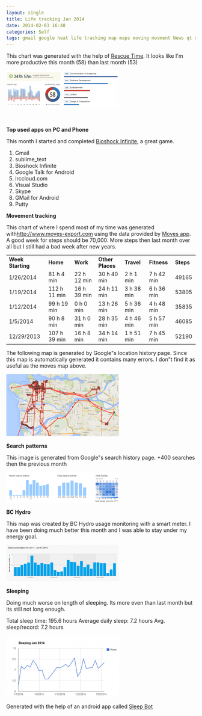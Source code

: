 ```yaml
---
layout: single
title: Life tracking Jan 2014
date: 2014-02-03 16:48
categories: Self
tags: gmail google heat life tracking map maps moving movment News qt search sleeping stats steps tracking Vancouver walking working
---
```

This chart was generated with the help of <a href="https://www.rescuetime.com/">Rescue Time</a>. It looks like I'm more productive this month (58) than last month (53)

<a href="/public/uploads/2014/02/RescueTime_jan2014.png"><img class="alignnone size-medium wp-image-3955" alt="RescueTime_jan2014" src="/public/uploads/2014/02/RescueTime_jan2014-300x100.png" width="300" height="100" /></a>

&nbsp;

<strong>Top used apps on PC and Phone</strong>

This month I started and completed <a href="http://www.bioshockinfinite.com/">Bioshock Infinite</a>, a great game.
<ol>
	<li>Gmail</li>
	<li>sublime_text</li>
	<li>Bioshock Infinite</li>
	<li>Google Talk for Android</li>
	<li>irccloud.com</li>
	<li>Visual Studio</li>
	<li>Skype</li>
	<li>GMail for Android</li>
	<li>Putty</li>
</ol>
<strong>Movement tracking </strong>

This chart of where I spend most of my time was generated with<a href="http://www.moves-export.com/weeklysummaries">http://www.moves-export.com</a> using the data provided by <a href="http://moves-app.com/">Moves app</a>. A good week for steps should be 70,000. More steps then last month over all but I still had a bad week after new years.
<table dir="ltr" cellspacing="0" cellpadding="0"><colgroup> <col width="120" /> <col width="97" /> <col width="88" /> <col width="89" /> <col width="81" /> <col width="79" /> <col width="66" /></colgroup>
<tbody>
<tr>
<td><strong>Week Starting</strong></td>
<td><strong>Home</strong></td>
<td><strong>Work</strong></td>
<td><strong>Other Places</strong></td>
<td><strong>Travel</strong></td>
<td><strong>Fitness</strong></td>
<td><strong>Steps</strong></td>
</tr>
<tr>
<td>1/26/2014</td>
<td>81 h 4 min</td>
<td>22 h 12 min</td>
<td>30 h 40 min</td>
<td>2 h 1 min</td>
<td>7 h 42 min</td>
<td>49165</td>
</tr>
<tr>
<td>1/19/2014</td>
<td>112 h 11 min</td>
<td>16 h 39 min</td>
<td>24 h 11 min</td>
<td>3 h 38 min</td>
<td>6 h 36 min</td>
<td>53805</td>
</tr>
<tr>
<td>1/12/2014</td>
<td>99 h 19 min</td>
<td>0 h 0 min</td>
<td>13 h 26 min</td>
<td>5 h 36 min</td>
<td>4 h 48 min</td>
<td>35835</td>
</tr>
<tr>
<td>1/5/2014</td>
<td>90 h 8 min</td>
<td>31 h 0 min</td>
<td>28 h 35 min</td>
<td>4 h 46 min</td>
<td>5 h 57 min</td>
<td>46085</td>
</tr>
<tr>
<td>12/29/2013</td>
<td>107 h 39 min</td>
<td>16 h 8 min</td>
<td>34 h 14 min</td>
<td>1 h 51 min</td>
<td>7 h 45 min</td>
<td>52190</td>
</tr>
</tbody>
</table>
The following map is generated by Google&quot;s location history page. Since this map is automatically generated it contains many errors. I don&quot;t find it as useful as the moves map above.

<a href="/public/uploads/2014/02/googlemap_jan2014.png"><img class="alignnone size-medium wp-image-3956" alt="googlemap_jan2014" src="/public/uploads/2014/02/googlemap_jan2014-300x165.png" width="300" height="165" /></a>

<strong>Search patterns</strong>

This image is generated from Google&quot;s search history page. +400 searches then the previous month

<a href="/public/uploads/2014/02/googlewebsearch_jan2014.png"><img class="alignnone size-medium wp-image-3957" alt="googlewebsearch_jan2014" src="/public/uploads/2014/02/googlewebsearch_jan2014-300x80.png" width="300" height="80" /></a>

<strong>BC Hydro</strong>

This map was created by BC Hydro usage monitoring with a smart meter. I have been doing much better this month and I was able to stay under my energy goal.

<a href="/public/uploads/2014/02/bchydro_jan2014.png"><img class="alignnone size-medium wp-image-3958" alt="bchydro_jan2014" src="/public/uploads/2014/02/bchydro_jan2014-300x97.png" width="300" height="97" /></a>

<strong>Sleeping</strong>

Doing much worse on length of sleeping. Its more even than last month but its still not long enough.

Total sleep time: 195.6 hours
Average daily sleep: 7.2 hours
Avg. sleep/record: 7.2 hours

<a href="/public/uploads/2014/02/sleepbot_jan2014.png"><img class="alignnone size-medium wp-image-3959" alt="sleepbot_jan2014" src="/public/uploads/2014/02/sleepbot_jan2014-300x163.png" width="300" height="163" /></a>

Generated with the help of an android app called <a href="https://play.google.com/store/apps/details?id=com.lslk.sleepbot">Sleep Bot</a>
